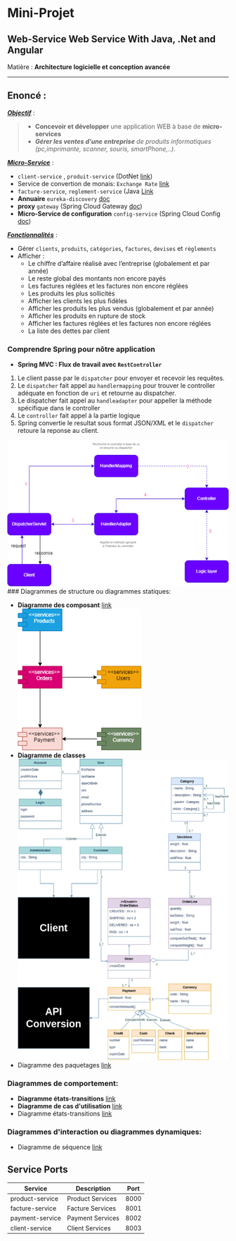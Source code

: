 # Mini-Projet

## Web-Service Web Service With Java, .Net and Angular

Matière : **Architecture logicielle et conception avancée**

___

## Enoncé :

<u>***Objectif***</u> :
> * **Concevoir et développer** une application WEB à base de **micro-services**
>* ***Gérer les ventes d’une entreprise** de produits informatiques (pc,imprimante, scanner, souris, smartPhone,..).*

<u>***Micro-Service***</u> :

* `client-service` , `produit-service` (DotNet [link](https://fr.wikipedia.org/wiki/.NET_Core))
* Service de convertion de monais:  `Exchange Rate` [link](https://exchangeratesapi.io/)
* `facture-service`, `reglement-service` (Java [Link](https://fr.wikipedia.org/wiki/Java_(technique))
* **Annuaire** `eureka-discovery` [doc](https://spring.io/guides/gs/service-registration-and-discovery/)
* **proxy** `gateway` (Spring Cloud Gateway [doc](https://spring.io/projects/spring-cloud-gateway))
* **Micro-Service de configuration** `config-service` (Spring Cloud
  Config [doc](https://docs.spring.io/spring-cloud-config/docs/current/reference/html/))

<u>***Fonctionnalités***</u> :

* Gérer `clients`, `produits`, `catégories`, `factures`, `devises` et `règlements`
* Afficher :
    * Le chiffre d’affaire réalisé avec l’entreprise (globalement et par année)
    * Le reste global des montants non encore payés
    * Les factures réglées et les factures non encore réglées
    * Les produits les plus sollicités
    * Afficher les clients les plus fidèles
    * Afficher les produits les plus vendus (globalement et par année)
    * Afficher les produits en rupture de stock
    * Afficher les factures réglées et les factures non encore réglées
    * La liste des dettes par client

### Comprendre Spring pour nôtre application

* **Spring MVC : Flux de travail avec `RestController`**

1. Le client passe par le `dispatcher` pour envoyer et recevoir les requêtes.
2. Le `dispatcher` fait appel au `handlermapping` pour trouver le controller adéquate en fonction de `uri` et retourne
   au dispatcher.
3. Le dispatcher fait appel au `handleadapter` pour appeller la méthode spécifique dans le controller
4. Le `controller` fait appel à la partie logique
5. Spring convertie le resultat sous format JSON/XML et le `dispatcher` retoure la reponse au client.
<img src="./springMvcForRestControllerFlow.drawio.png">
### Diagrammes de structure ou diagrammes statiques:

* **Diagramme des
  composant** [link](https://fr.wikipedia.org/wiki/Diagramme_de_composants) <br><img src="./architecture.drawio.png">
* **Diagramme de classes** <br><img src="./class_diagram_v1.png">
* Diagramme des paquetages [link](https://fr.wikipedia.org/wiki/Diagramme_des_paquetages)

### Diagrammes de comportement:

* **Diagramme états-transitions** [link](https://fr.wikipedia.org/wiki/Diagramme_de_cas_d%27utilisation)
* **Diagramme de cas d'utilisation** [link](https://fr.wikipedia.org/wiki/Diagramme_de_cas_d%27utilisation)
* Diagramme états-transitions [link](https://fr.wikipedia.org/wiki/Diagramme_d%27activit%C3%A9)

### Diagrammes d'interaction ou diagrammes dynamiques:

* Diagramme de séquence [link](https://fr.wikipedia.org/wiki/Diagramme_de_s%C3%A9quence)

## Service Ports

| Service         | Description      | Port |
|-----------------|------------------|------|
| product-service | Product Services | 8000 |
| facture-service | Facture Services | 8001 |
| payment-service | Payment Services | 8002 |
| client-service  | Client Services  | 8003 |
